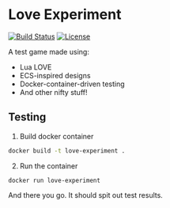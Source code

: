 # Love Experiment

[![Build Status](https://travis-ci.org/jaythomas/love-experiment.svg?branch=master)](https://travis-ci.org/jaythomas/love-experiment)
[![License](https://img.shields.io/badge/License-LGPL%203.0-brightgreen.svg)](LICENSE)

A test game made using:
- Lua LOVE
- ECS-inspired designs
- Docker-container-driven testing
- And other nifty stuff!

## Testing

1. Build docker container

```sh
docker build -t love-experiment .
```

2. Run the container

```
docker run love-experiment
```

And there you go. It should spit out test results.
